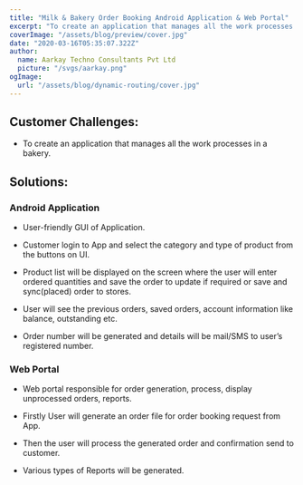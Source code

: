 ```yaml
---
title: "Milk & Bakery Order Booking Android Application & Web Portal"
excerpt: "To create an application that manages all the work processes in a bakery."
coverImage: "/assets/blog/preview/cover.jpg"
date: "2020-03-16T05:35:07.322Z"
author:
  name: Aarkay Techno Consultants Pvt Ltd
  picture: "/svgs/aarkay.png"
ogImage:
  url: "/assets/blog/dynamic-routing/cover.jpg"
---
```


## Customer Challenges:

- To create an application that manages all the work processes in a bakery.

## Solutions:

### Android Application

- User-friendly GUI of Application.

- Customer login to App and select the category and type of product from the buttons on UI.

- Product list will be displayed on the screen where the user will enter ordered quantities and save the order to update if required or save and sync(placed) order to stores.

- User will see the previous orders, saved orders, account information like balance, outstanding etc.

- Order number will be generated and details will be mail/SMS to user’s registered number.

### Web Portal

- Web portal responsible for order generation, process, display unprocessed orders, reports.

- Firstly User will generate an order file for order booking request from App.

- Then the user will process the generated order and confirmation send to customer.

- Various types of Reports will be generated.
